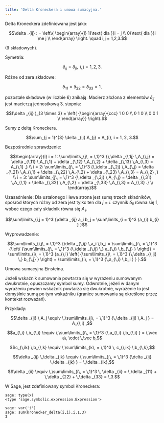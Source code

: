 ```yaml
---
title: 'Delta Kroneckera i umowa sumacyjna.'
---
```


Delta Kroneckera zdefiniowana jest jako:

$$\delta _{ij} : = \left\{ \begin{array}{l}  1{\text{   dla   }}i = j \\   0{\text{   dla   }}i \ne j \\   \end{array} \right. \quad i,j = 1,2,3.$$

(9 składowych).

Symetria:

$$\delta _{ij}  = \delta _{ji} ,{\text{     }}i,j = 1,2,3.$$

Różne od zera składowe:

$$\delta _{11}  = \delta _{22}  = \delta _{33}  = 1,$$

pozostałe składowe (w liczbie 6) znikają. Macierz złożona z elementów
$\delta _{ij}$ jest macierzą jednostkową 3. stopnia:

$$(\delta _{ij} )_{3 \times 3}  = \left( {\begin{array}{ccc}    1  0  0  \\    0  1  0  \\    0  0  1  \\ \end{array}} \right).$$

Sumy z deltą Kroneckera.

$$\sum_{j = 1}^{3} \delta _{ij} A_{j}  = A_{i},  i = 1, 2, 3.$$

Bezpośrednie sprawdzenie:

$$\begin{array}{l}  i = 1:  \sum\limits_{j\, = \,1}^3 {\,\delta _{\,1j} \,A_{\,j}  = \delta _{\,11} \,A_{\,1}  + \delta _{\,12} \,A_{\,2}  + \delta _{\,13} \,A_{\,3}  = A_{\,1} ,}  \\   i = 2:  \sum\limits_{j\, = \,1}^3 {\,\delta _{\,2j} \,A_{\,j}  = \delta _{\,21} \,A_{\,1}  + \delta _{\,22} \,A_{\,2}  + \delta _{\,23} \,A_{\,3}  = A_{\,2} ,}  \\   i = 3:  \sum\limits_{j\, = \,1}^3 {\,\delta _{\,3j} \,A_{\,j}  = \delta _{\,31} \,A_{\,1}  + \delta _{\,32} \,A_{\,2}  + \delta _{\,33} \,A_{\,3}  = A_{\,3} .}  \\   \end{array}$$

Uzasadnienie: Dla ustalonego i lewa strona jest sumą trzech składników,
spośród których różny od zera jest tylko ten dla $j
= i$: czynnik $\delta _{ii}$ równa się 1, wobec czego cały składnik
równa się $A_{\,i}$.

$$\sum\limits_{i,j = 1}^3
{\delta _{ij} a_i b_j = \sum\limits_{i = 1}^3 {a_{i} b_{i} } }$$

Wyprowadzenie:

$$\sum\limits_{i,j\, = \,1}^3 {\delta _{\,ij} \,a_i \,b_j  = \sum\limits_{i\, = \,1}^3 {\left( {\sum\limits_{j\, = \,1}^3 {\,\delta _{\,ij} \,} a_{\,i} \,b_{\,j} } \right)}  = \sum\limits_{i\, = \,1}^3 {a_{\,i} \left( {\sum\limits_{j\, = \,1}^3 {\,\delta _{\,ij} \,} b_{\,j} } \right) = \sum\limits_{i\, = \,1}^3 {\,a_{\,i} \,b_i } } }.$$

Umowa sumacyjna Einsteina.

Jeżeli wskaźnik sumowania powtarza się w wyrażeniu sumowanym dwukrotnie,
opuszczamy symbol sumy. Odwrotnie, jeżeli w danym wyrażeniu pewien
wskaźnik powtarza się dwukrotnie, wyrażenie to jest domyślnie sumą po
tym wskaźniku (granice sumowania są określone przez kontekst rozważań).

Przykłady:

$$\delta _{ij} \,A_j  \equiv \,\sum\limits_{j\, = \,1}^3 {\,\delta _{ij} \,A_j }  = A_{\,i} ,$$

$$a_{\,i} \,b_{\,i}  \equiv \,\sum\limits_{i\, = \,1}^3 {\,a_{\,i} \,b_{\,i} }  = \,\vec a\, \cdot \,\vec b,$$

$$c_{\,ik} \,b_{\,k}  \equiv \,\sum\limits_{k\, = \,1}^3 \, c_{\,ik} \,b_{\,k},$$

$$\delta _{ij} \,\delta _{jk}  \equiv \,\sum\limits_{j\, = \,1}^3 {\delta _{ij} \,\delta _{jk} }  = \,\delta _{ik},$$

$$\delta _{ii}  \equiv \,\sum\limits_{i\, = \,1}^3 \, \delta _{ii}  = \,\delta _{11}  + \,\delta _{22}  + \,\delta _{33}  = \,3.$$

W Sage, jest zdefiniowany symbol Kroneckera:

``` {.sourceCode .python}
sage: type(x)
<type 'sage.symbolic.expression.Expression'>
```

``` {.sourceCode .python}
sage: var('i')
sage: sum(kronecker_delta(i,i),i,1,3)
3
```
